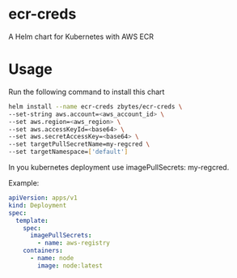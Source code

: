# ecr-creds

A Helm chart for Kubernetes with AWS ECR

# Usage

Run the following command to install this chart

```bash
helm install --name ecr-creds zbytes/ecr-creds \
--set-string aws.account=<aws_account_id> \
--set aws.region=<aws_region> \
--set aws.accessKeyId=<base64> \
--set aws.secretAccessKey=<base64> \
--set targetPullSecretName=my-regcred \
--set targetNamespace=['default']
```

In you kubernetes deployment use imagePullSecrets: my-regcred.

Example:

```yaml
apiVersion: apps/v1
kind: Deployment
spec:
  template:
    spec:
      imagePullSecrets:
        - name: aws-registry
    containers:
      - name: node
        image: node:latest
```